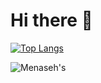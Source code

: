 # Hi there 👋

<!--
**menasehk13/menasehk13** is a ✨ _special_ ✨ repository because its `README.md` (this file) appears on your GitHub profile.

Here are some ideas to get you started:

- 🔭 I’m currently working on ...
- 🌱 I’m currently learning ...
- 👯 I’m looking to collaborate on ...
- 🤔 I’m looking for help with ...
- 💬 Ask me about ...
- 📫 How to reach me: ...
- 😄 Pronouns: ...
- ⚡ Fun fact: ...
-->
[![Top Langs](https://github-readme-stats.vercel.app/api/top-langs/?username=menasehk13&theme=radical)](https://github.com/menasehk13/github-readme-stats)





![Menaseh's](https://github-readme-stats.vercel.app/api?username=menasehk13&count_private=true&theme=radical)
